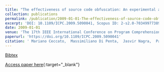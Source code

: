 ```yaml
---
title: "The effectiveness of source code obfuscation: An experimental assessment"
collection: publications
permalink: /publication/2009-01-01-The-effectiveness-of-source-code-obfuscation-An-experimental-assessment
excerpt: 'DOI: 10.1109/ICPC.2009.5090041, Scopus ID: 2-s2.0-70349977389, Cited by: 40'
date: 2009-01-01
venue: 'The 17th IEEE International Conference on Program Comprehension, ICPC 2009, Vancouver, British Columbia, Canada, May 17-19, 2009'
paperurl: 'https://doi.org/10.1109/ICPC.2009.5090041'
citation: ' Mariano Ceccato,  Massimiliano Di Penta,  Jasvir Nagra,  Paolo Falcarin,  Filippo Ricca,  Marco Torchiano,  Paolo Tonella, &quot;The effectiveness of source code obfuscation: An experimental assessment.&quot; The 17th IEEE International Conference on Program Comprehension, ICPC 2009, Vancouver, British Columbia, Canada, May 17-19, 2009, 2009.'
---
```

[Bibtex](https://dblp.org/rec/bib/conf/iwpc/CeccatoPNFRTT09)

[Access paper here](https://doi.org/10.1109/ICPC.2009.5090041){:target="_blank"}
